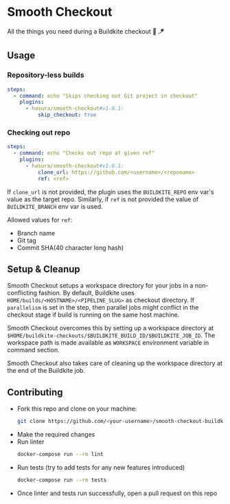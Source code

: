 # Smooth Checkout
All the things you need during a Buildkite checkout :butter: :kite:

## Usage

### Repository-less builds
```yml
steps:
  - command: echo "Skips checking out Git project in checkout" 
    plugins:
      - hasura/smooth-checkout#v1.0.1:
          skip_checkout: true
```

### Checking out repo
```yml
steps:
  - command: echo "Checks out repo at given ref"
    plugins:
      - hasura/smooth-checkout#v1.0.1:
          clone_url: https://github.com/<username>/<reponame>
          ref: <ref>
```
If `clone_url` is not provided, the plugin uses the `BUILDKITE_REPO` env var's value as the target repo. Similarly, if `ref` is not provided the value of `BUILDKITE_BRANCH` env var is used.

Allowed values for `ref`:
- Branch name
- Git tag
- Commit SHA(40 character long hash)

## Setup & Cleanup
Smooth Checkout setups a workspace directory for your jobs in a non-conflicting fashion. By default, Buildkite uses `HOME/builds/<HOSTNAME>/<PIPELINE_SLUG>` as checkout directory. If `parallelism` is set in the step, then parallel jobs might conflict in the checkout stage if build is running on the same host machine.

Smooth Checkout overcomes this by setting up a workspace directory at `$HOME/buildkite-checkouts/$BUILDKITE_BUILD_ID/$BUILDKITE_JOB_ID`. The workspace path is made available as `WORKSPACE` environment variable in command section.

Smooth Checkout also takes care of cleaning up the workspace directory at the end of the Buildkite job.

## Contributing
  - Fork this repo and clone on your machine:
    ```bash
    git clone https://github.com/<your-username>/smooth-checkout-buildkite-plugin
    ```
  - Make the required changes
  - Run linter
    ```bash
    docker-compose run --rm lint
    ```
  - Run tests (try to add tests for any new features introduced)
    ```bash
    docker-compose run --rm tests
    ```
  - Once linter and tests run successfully, open a pull request on this repo
